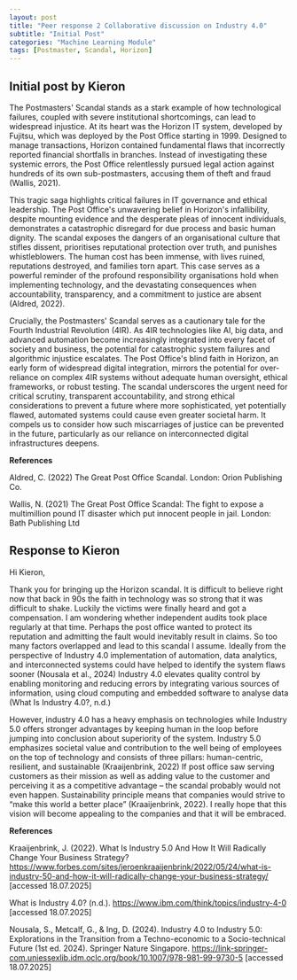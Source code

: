 ```yaml
---
layout: post
title: "Peer response 2 Collaborative discussion on Industry 4.0"
subtitle: "Initial Post"
categories: "Machine Learning Module"
tags: [Postmaster, Scandal, Horizon]
---
```


## Initial post by Kieron 

The Postmasters' Scandal stands as a stark example of how technological failures, coupled with severe institutional shortcomings, can lead to widespread injustice. At its heart was the Horizon IT system, developed by Fujitsu, which was deployed by the Post Office starting in 1999. Designed to manage transactions, Horizon contained fundamental flaws that incorrectly reported financial shortfalls in branches. Instead of investigating these systemic errors, the Post Office relentlessly pursued legal action against hundreds of its own sub-postmasters, accusing them of theft and fraud (Wallis, 2021).

This tragic saga highlights critical failures in IT governance and ethical leadership. The Post Office's unwavering belief in Horizon's infallibility, despite mounting evidence and the desperate pleas of innocent individuals, demonstrates a catastrophic disregard for due process and basic human dignity. The scandal exposes the dangers of an organisational culture that stifles dissent, prioritises reputational protection over truth, and punishes whistleblowers. The human cost has been immense, with lives ruined, reputations destroyed, and families torn apart. This case serves as a powerful reminder of the profound responsibility organisations hold when implementing technology, and the devastating consequences when accountability, transparency, and a commitment to justice are absent (Aldred, 2022).

Crucially, the Postmasters' Scandal serves as a cautionary tale for the Fourth Industrial Revolution (4IR). As 4IR technologies like AI, big data, and advanced automation become increasingly integrated into every facet of society and business, the potential for catastrophic system failures and algorithmic injustice escalates. The Post Office's blind faith in Horizon, an early form of widespread digital integration, mirrors the potential for over-reliance on complex 4IR systems without adequate human oversight, ethical frameworks, or robust testing. The scandal underscores the urgent need for critical scrutiny, transparent accountability, and strong ethical considerations to prevent a future where more sophisticated, yet potentially flawed, automated systems could cause even greater societal harm. It compels us to consider how such miscarriages of justice can be prevented in the future, particularly as our reliance on interconnected digital infrastructures deepens.

**References**

Aldred, C. (2022) The Great Post Office Scandal. London: Orion Publishing Co.

Wallis, N. (2021) The Great Post Office Scandal: The fight to expose a multimillion pound IT disaster which put innocent people in jail. London: Bath Publishing Ltd

## Response to Kieron 
Hi Kieron,

Thank you for bringing up the Horizon scandal. It is difficult to believe right now that back in 90s the faith in technology was so strong that it was difficult to shake. Luckily the victims were finally heard and got a compensation. I am wondering whether independent audits took place regularly at that time. Perhaps the post office wanted to protect its reputation and admitting the fault would inevitably result in claims. So too many factors overlapped and lead to this scandal I assume. Ideally from the perspective of Industry 4.0 implementation of automation, data analytics, and interconnected systems could have helped to identify the system flaws sooner (Nousala et al., 2024) Industry 4.0 elevates quality control by enabling monitoring and reducing errors by integrating various sources of information, using cloud computing and embedded software to analyse data (What Is Industry 4.0?, n.d.)

However, industry 4.0 has a heavy emphasis on technologies while Industry 5.0 offers stronger advantages by keeping human in the loop before jumping into conclusion about superiority of the system. Industry 5.0 emphasizes societal value and contribution to the well being of employees on the top of technology and consists of three pillars: human-centric, resilient, and sustainable (Kraaijenbrink, 2022) If post office saw serving customers as their mission as well as adding value to the customer and perceiving it as a competitive advantage – the scandal probably would not even happen. Sustainability principle means that companies would strive to “make this world a better place” (Kraaijenbrink, 2022). I really hope that this vision will become appealing to the companies and that it will be embraced.

**References**

Kraaijenbrink, J. (2022). What Is Industry 5.0 And How It Will Radically Change Your Business Strategy? https://www.forbes.com/sites/jeroenkraaijenbrink/2022/05/24/what-is-industry-50-and-how-it-will-radically-change-your-business-strategy/ [accessed 18.07.2025]

What is Industry 4.0? (n.d.). https://www.ibm.com/think/topics/industry-4-0 [accessed 18.07.2025]

Nousala, S., Metcalf, G., & Ing, D. (2024). Industry 4.0 to Industry 5.0: Explorations in the Transition from a Techno-economic to a Socio-technical Future (1st ed. 2024). Springer Nature Singapore. https://link-springer-com.uniessexlib.idm.oclc.org/book/10.1007/978-981-99-9730-5 [accessed 18.07.2025]

